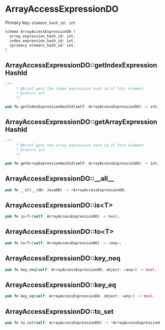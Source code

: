 # ArrayAccessExpressionDO

Primary key: `element_hash_id: int`

```rust
schema ArrayAccessExpressionDO {
  array_expression_hash_id: int,
  index_expression_hash_id: int,
  @primary element_hash_id: int,
}
```
## ArrayAccessExpressionDO::getIndexExpressionHashId

```rust
/**
     * @brief gets the index expression hash id of this element.
     * @return int
     */
```
```rust
pub fn getIndexExpressionHashId(self: ArrayAccessExpressionDO) -> int;
```
## ArrayAccessExpressionDO::getArrayExpressionHashId

```rust
/**
     * @brief gets the array expression hash id of this element.
     * @return int
     */
```
```rust
pub fn getArrayExpressionHashId(self: ArrayAccessExpressionDO) -> int;
```
## ArrayAccessExpressionDO::\_\_all\_\_

```rust
pub fn __all__(db: JavaDB) -> *ArrayAccessExpressionDO;
```
## ArrayAccessExpressionDO::is\<T\>

```rust
pub fn is<T>(self: ArrayAccessExpressionDO) -> bool;
```
## ArrayAccessExpressionDO::to\<T\>

```rust
pub fn to<T>(self: ArrayAccessExpressionDO) -> <any>;
```
## ArrayAccessExpressionDO::key\_neq

```rust
pub fn key_neq(self: ArrayAccessExpressionDO, object: <any>) -> bool;
```
## ArrayAccessExpressionDO::key\_eq

```rust
pub fn key_eq(self: ArrayAccessExpressionDO, object: <any>) -> bool;
```
## ArrayAccessExpressionDO::to\_set

```rust
pub fn to_set(self: ArrayAccessExpressionDO) -> *ArrayAccessExpressionDO;
```
